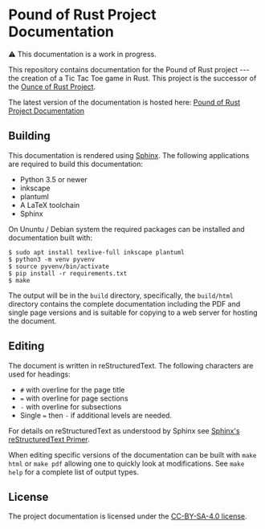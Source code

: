 Pound of Rust Project Documentation
===================================

:warning: This documentation is a work in progress.

This repository contains documentation for the Pound of Rust project ---
the creation of a Tic Tac Toe game in Rust. This project is the successor of
the [Ounce of Rust Project](https://github.com/j-richey/ounce-of-rust-manual).

The latest version of the documentation is hosted here:
[Pound of Rust Project Documentation](https://j-richey.github.io/project-documentation/pound-of-rust/)


## Building
This documentation is rendered using [Sphinx](https://www.sphinx-doc.org/en/master/).
The following applications are required to build this documentation:

* Python 3.5 or newer
* inkscape
* plantuml
* A LaTeX toolchain
* Sphinx

On Ununtu / Debian system the required packages can be installed and
documentation built with:

```
$ sudo apt install texlive-full inkscape plantuml
$ python3 -m venv pyvenv
$ source pyvenv/bin/activate
$ pip install -r requirements.txt
$ make
```

The output will be in the `build` directory, specifically, the `build/html`
directory contains the complete documentation including the PDF and single page
versions and is suitable for copying to a web server for hosting the document.


## Editing
The document is written in reStructuredText. The following characters are used
for headings:

* `#` with  overline for the page title
* `=` with overline for page sections
* `-` with overline for subsections
* Single `=` then `-` if additional levels are needed.

For details on reStructuredText as understood by Sphinx see
[Sphinx's reStructuredText Primer](https://www.sphinx-doc.org/en/master/usage/restructuredtext/basics.html).

When editing specific versions of the documentation can be built with `make html`
or `make pdf` allowing one to quickly look at modifications.  See `make help`
for a complete list of output types.


## License
The project documentation is licensed under the
[CC-BY-SA-4.0 license](https://github.com/j-richey/pound-of-rust-docs/blob/master/LICENSE.txt).
